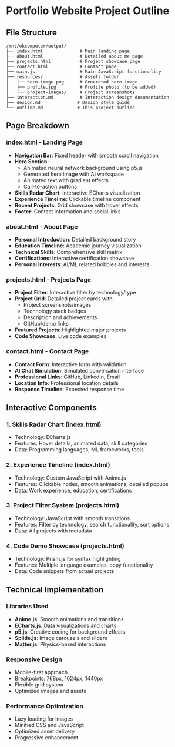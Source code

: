 # Portfolio Website Project Outline

## File Structure
```
/mnt/okcomputer/output/
├── index.html              # Main landing page
├── about.html              # Detailed about me page  
├── projects.html           # Project showcase page
├── contact.html            # Contact page
├── main.js                 # Main JavaScript functionality
├── resources/              # Assets folder
│   ├── hero-image.png      # Generated hero image
│   ├── profile.jpg         # Profile photo (to be added)
│   └── project-images/     # Project screenshots
├── interaction.md          # Interaction design documentation
├── design.md              # Design style guide
└── outline.md             # This project outline
```

## Page Breakdown

### index.html - Landing Page
- **Navigation Bar**: Fixed header with smooth scroll navigation
- **Hero Section**: 
  - Animated neural network background using p5.js
  - Generated hero image with AI workspace
  - Animated text with gradient effects
  - Call-to-action buttons
- **Skills Radar Chart**: Interactive ECharts visualization
- **Experience Timeline**: Clickable timeline component
- **Recent Projects**: Grid showcase with hover effects
- **Footer**: Contact information and social links

### about.html - About Page
- **Personal Introduction**: Detailed background story
- **Education Timeline**: Academic journey visualization
- **Technical Skills**: Comprehensive skill matrix
- **Certifications**: Interactive certification showcase
- **Personal Interests**: AI/ML related hobbies and interests

### projects.html - Projects Page
- **Project Filter**: Interactive filter by technology/type
- **Project Grid**: Detailed project cards with:
  - Project screenshots/images
  - Technology stack badges
  - Description and achievements
  - GitHub/demo links
- **Featured Projects**: Highlighted major projects
- **Code Showcase**: Live code examples

### contact.html - Contact Page
- **Contact Form**: Interactive form with validation
- **AI Chat Simulation**: Simulated conversation interface
- **Professional Links**: GitHub, LinkedIn, Email
- **Location Info**: Professional location details
- **Response Timeline**: Expected response time

## Interactive Components

### 1. Skills Radar Chart (index.html)
- Technology: ECharts.js
- Features: Hover details, animated data, skill categories
- Data: Programming languages, ML frameworks, tools

### 2. Experience Timeline (index.html)
- Technology: Custom JavaScript with Anime.js
- Features: Clickable nodes, smooth animations, detailed popups
- Data: Work experience, education, certifications

### 3. Project Filter System (projects.html)
- Technology: JavaScript with smooth transitions
- Features: Filter by technology, search functionality, sort options
- Data: All projects with metadata

### 4. Code Demo Showcase (projects.html)
- Technology: Prism.js for syntax highlighting
- Features: Multiple language examples, copy functionality
- Data: Code snippets from actual projects

## Technical Implementation

### Libraries Used
- **Anime.js**: Smooth animations and transitions
- **ECharts.js**: Data visualizations and charts
- **p5.js**: Creative coding for background effects
- **Splide.js**: Image carousels and sliders
- **Matter.js**: Physics-based interactions

### Responsive Design
- Mobile-first approach
- Breakpoints: 768px, 1024px, 1440px
- Flexible grid system
- Optimized images and assets

### Performance Optimization
- Lazy loading for images
- Minified CSS and JavaScript
- Optimized asset delivery
- Progressive enhancement